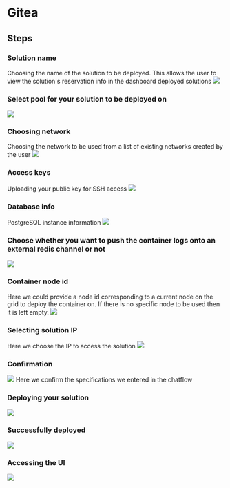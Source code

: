 # Gitea

## Steps

### Solution name
Choosing the name of the solution to be deployed. This allows the user to view the solution's reservation info in the dashboard deployed solutions
![](img/gitea_1.jpg)

### Select pool for your solution to be deployed on
![](img/gitea_2.jpg)

### Choosing network
Choosing the network to be used from a list of existing networks created by the user
![](img/gitea_3.jpg)

### Access keys
Uploading your public key for SSH access
![](img/gitea_4.jpg)

### Database info
PostgreSQL instance information
![](img/gitea_5.jpg)

### Choose whether you want to push the container logs onto an external redis channel or not
![](img/gitea_6.jpg)

### Container node id
Here we could provide a node id corresponding to a current node on the grid to deploy the container on. If there is no specific node to be used then it is left empty.
![](img/gitea_7.jpg)

### Selecting solution IP
Here we choose the IP to access the solution
![](img/gitea_8.jpg)

### Confirmation
![](img/gitea_9.jpg)
Here we confirm the specifications we entered in the chatflow

### Deploying your solution
![](img/gitea_10.jpg)

### Successfully deployed
![](img/gitea_11.jpg)

### Accessing the UI
![](img/gitea_12.jpg)
